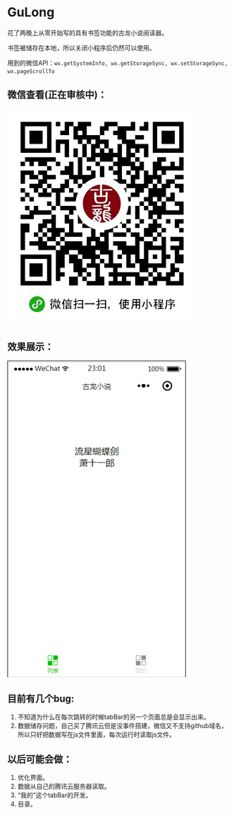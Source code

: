 # GuLong

花了两晚上从零开始写的具有书签功能的古龙小说阅读器。

书签被储存在本地，所以关闭小程序后仍然可以使用。

用到的微信API：```wx.getSystemInfo, wx.getStorageSync, wx.setStorageSync, wx.pageScrollTo```

## 微信查看(正在审核中)：

![效果](./weixin.jpg)

## 效果展示：

![效果](./gulong.gif)

## 目前有几个bug:

1. 不知道为什么在每次跳转的时候tabBar的另一个页面总是会显示出来。
2. 数据储存问题，自己买了腾讯云但是没事件搭建，微信又不支持github域名，所以只好把数据写在js文件里面，每次运行时读取js文件。

## 以后可能会做：

1. 优化界面。
2. 数据从自己的腾讯云服务器读取。
3. “我的”这个tabBar的开发。
4. 目录。
